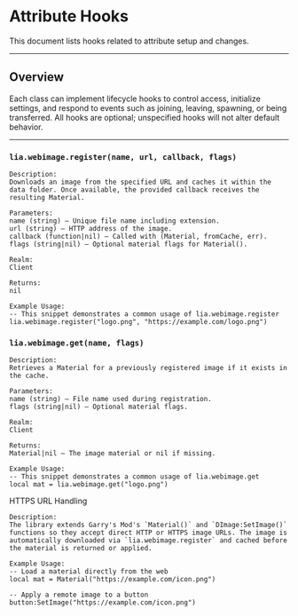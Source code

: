 # Attribute Hooks

This document lists hooks related to attribute setup and changes.

---

## Overview

Each class can implement lifecycle hooks to control access, initialize settings, and respond to events such as joining, leaving, spawning, or being transferred. All hooks are optional; unspecified hooks will not alter default behavior.

---

### `lia.webimage.register(name, url, callback, flags)`

    
    Description:
    Downloads an image from the specified URL and caches it within the
    data folder. Once available, the provided callback receives the
    resulting Material.
    
    Parameters:
    name (string) – Unique file name including extension.
    url (string) – HTTP address of the image.
    callback (function|nil) – Called with (Material, fromCache, err).
    flags (string|nil) – Optional material flags for Material().
    
    Realm:
    Client
    
    Returns:
    nil
    
    Example Usage:
    -- This snippet demonstrates a common usage of lia.webimage.register
    lia.webimage.register("logo.png", "https://example.com/logo.png")

### `lia.webimage.get(name, flags)`

    
    Description:
    Retrieves a Material for a previously registered image if it exists in
    the cache.
    
    Parameters:
    name (string) – File name used during registration.
    flags (string|nil) – Optional material flags.
    
    Realm:
    Client
    
    Returns:
    Material|nil – The image material or nil if missing.
    
    Example Usage:
    -- This snippet demonstrates a common usage of lia.webimage.get
    local mat = lia.webimage.get("logo.png")

HTTPS URL Handling
    
    Description:
    The library extends Garry's Mod's `Material()` and `DImage:SetImage()`
    functions so they accept direct HTTP or HTTPS image URLs. The image is
    automatically downloaded via `lia.webimage.register` and cached before
    the material is returned or applied.
    
    Example Usage:
    -- Load a material directly from the web
    local mat = Material("https://example.com/icon.png")
    
    -- Apply a remote image to a button
    button:SetImage("https://example.com/icon.png")
